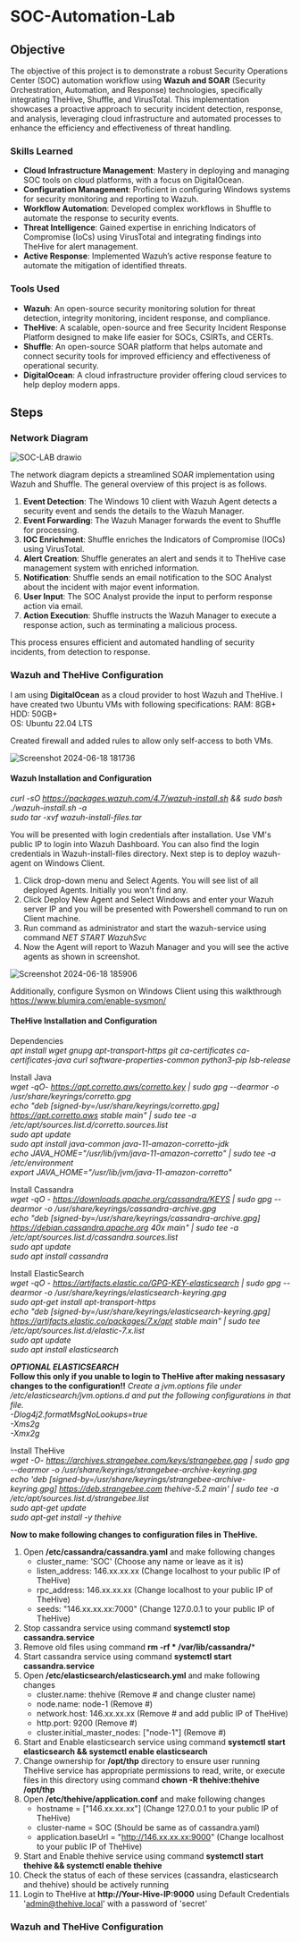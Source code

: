 # SOC-Automation-Lab

## Objective

The objective of this project is to demonstrate a robust Security Operations Center (SOC) automation workflow using **Wazuh and SOAR** (Security Orchestration, Automation, and Response) technologies, specifically integrating TheHive, Shuffle, and VirusTotal. This implementation showcases a proactive approach to security incident detection, response, and analysis, leveraging cloud infrastructure and automated processes to enhance the efficiency and effectiveness of threat handling.

### Skills Learned

- **Cloud Infrastructure Management**: Mastery in deploying and managing SOC tools on cloud platforms, with a focus on DigitalOcean.
- **Configuration Management**: Proficient in configuring Windows systems for security monitoring and reporting to Wazuh.
- **Workflow Automation**: Developed complex workflows in Shuffle to automate the response to security events.
- **Threat Intelligence**: Gained expertise in enriching Indicators of Compromise (IoCs) using VirusTotal and integrating findings into TheHive for alert management.
- **Active Response**: Implemented Wazuh’s active response feature to automate the mitigation of identified threats.

### Tools Used

- **Wazuh**: An open-source security monitoring solution for threat detection, integrity monitoring, incident response, and compliance.
- **TheHive**: A scalable, open-source and free Security Incident Response Platform designed to make life easier for SOCs, CSIRTs, and CERTs.
- **Shuffle**: An open-source SOAR platform that helps automate and connect security tools for improved efficiency and effectiveness of operational security.
- **DigitalOcean**: A cloud infrastructure provider offering cloud services to help deploy modern apps.

## Steps

### Network Diagram

![SOC-LAB drawio](https://github.com/JP-Portfolio/SOC-Automation-Lab/assets/167912526/2b89247d-faf4-4f38-97fa-ca500f684ef3)

The network diagram depicts a streamlined SOAR implementation using Wazuh and Shuffle. The general overview of this project is as follows.

1. **Event Detection**: The Windows 10 client with Wazuh Agent detects a security event and sends the details to the Wazuh Manager.
2. **Event Forwarding**: The Wazuh Manager forwards the event to Shuffle for processing.
3. **IOC Enrichment**: Shuffle enriches the Indicators of Compromise (IOCs) using VirusTotal.
4. **Alert Creation**: Shuffle generates an alert and sends it to TheHive case management system with enriched information.
5. **Notification**: Shuffle sends an email notification to the SOC Analyst about the incident with major event information.
6. **User Input**: The SOC Analyst provide the input to perform response action via email.
7. **Action Execution**: Shuffle instructs the Wazuh Manager to execute a response action, such as terminating a malicious process.

This process ensures efficient and automated handling of security incidents, from detection to response.

### Wazuh and TheHive Configuration

I am using **DigitalOcean** as a cloud provider to host Wazuh and TheHive. I have created two Ubuntu VMs with following specifications: 
RAM: 8GB+<br>
HDD: 50GB+<br>
OS: Ubuntu 22.04 LTS<br>

Created firewall and added rules to allow only self-access to both VMs. 

![Screenshot 2024-06-18 181736](https://github.com/JP-Portfolio/SOC-Automation-Lab/assets/167912526/79a80dbb-b88b-4770-8c21-fd681362fb72)

#### Wazuh Installation and Configuration
_curl -sO https://packages.wazuh.com/4.7/wazuh-install.sh && sudo bash ./wazuh-install.sh -a_<br>
_sudo tar -xvf wazuh-install-files.tar_<br>

You will be presented with login credentials after installation. Use VM's public IP to login into Wazuh Dashboard. You can also find the login credentials in Wazuh-install-files directory. Next step is to deploy wazuh-agent on Windows Client.
1. Click drop-down menu and Select Agents. You will see list of all deployed Agents. Initially you won't find any.
2. Click Deploy New Agent and Select Windows and enter your Wazuh server IP and you will be presented with Powershell command to run on Client machine.
3. Run command as administrator and start the wazuh-service using command _NET START WazuhSvc_
4. Now the Agent will report to Wazuh Manager and you will see the active agents as shown in screenshot.

![Screenshot 2024-06-18 185906](https://github.com/JP-Portfolio/SOC-Automation-Lab/assets/167912526/229e212f-6abe-4b2d-8c56-8f8e4a9c217f)

Additionally, configure Sysmon on Windows Client using this walkthrough https://www.blumira.com/enable-sysmon/

#### TheHive Installation and Configuration

Dependencies<br>
_apt install wget gnupg apt-transport-https git ca-certificates ca-certificates-java curl  software-properties-common python3-pip lsb-release_<br>

Install Java<br>
_wget -qO- https://apt.corretto.aws/corretto.key | sudo gpg --dearmor  -o /usr/share/keyrings/corretto.gpg<br>
echo "deb [signed-by=/usr/share/keyrings/corretto.gpg] https://apt.corretto.aws stable main" |  sudo tee -a /etc/apt/sources.list.d/corretto.sources.list<br>
sudo apt update<br>
sudo apt install java-common java-11-amazon-corretto-jdk<br>
echo JAVA_HOME="/usr/lib/jvm/java-11-amazon-corretto" | sudo tee -a /etc/environment <br>
export JAVA_HOME="/usr/lib/jvm/java-11-amazon-corretto"<br>_

Install Cassandra<br>
_wget -qO -  https://downloads.apache.org/cassandra/KEYS | sudo gpg --dearmor  -o /usr/share/keyrings/cassandra-archive.gpg<br>
echo "deb [signed-by=/usr/share/keyrings/cassandra-archive.gpg] https://debian.cassandra.apache.org 40x main" |  sudo tee -a /etc/apt/sources.list.d/cassandra.sources.list<br>
sudo apt update<br>
sudo apt install cassandra<br>_

Install ElasticSearch<br>
_wget -qO - https://artifacts.elastic.co/GPG-KEY-elasticsearch |  sudo gpg --dearmor -o /usr/share/keyrings/elasticsearch-keyring.gpg<br>
sudo apt-get install apt-transport-https<br>
echo "deb [signed-by=/usr/share/keyrings/elasticsearch-keyring.gpg] https://artifacts.elastic.co/packages/7.x/apt stable main" |  sudo tee /etc/apt/sources.list.d/elastic-7.x.list<br>
sudo apt update<br>
sudo apt install elasticsearch<br>_

***OPTIONAL ELASTICSEARCH***<br>
**Follow this only if you unable to login to TheHive after making nessasary changes to the configuration!!**
_Create a jvm.options file under /etc/elasticsearch/jvm.options.d and put the following configurations in that file.<br>
-Dlog4j2.formatMsgNoLookups=true<br>
-Xms2g<br>
-Xmx2g<br>_

Install TheHive<br>
_wget -O- https://archives.strangebee.com/keys/strangebee.gpg | sudo gpg --dearmor -o /usr/share/keyrings/strangebee-archive-keyring.gpg<br>
echo 'deb [signed-by=/usr/share/keyrings/strangebee-archive-keyring.gpg] https://deb.strangebee.com thehive-5.2 main' | sudo tee -a /etc/apt/sources.list.d/strangebee.list<br>
sudo apt-get update<br>
sudo apt-get install -y thehive<br>_

**Now to make following changes to configuration files in TheHive.**
1. Open  **/etc/cassandra/cassandra.yaml** and make following changes
   - cluster_name: 'SOC' (Choose any name or leave as it is)
   - listen_address: 146.xx.xx.xx (Change localhost to your public IP of TheHive)
   - rpc_address: 146.xx.xx.xx (Change localhost to your public IP of TheHive)
   - seeds: "146.xx.xx.xx:7000" (Change 127.0.0.1 to your public IP of TheHive)
2. Stop cassandra service using command **systemctl stop cassandra.service**
3. Remove old files using command **rm -rf * /var/lib/cassandra/***
4. Start cassandra service using command **systemctl start cassandra.service**
5. Open  **/etc/elasticsearch/elasticsearch.yml** and make following changes
   - cluster.name: thehive (Remove # and change cluster name)
   - node.name: node-1 (Remove #)
   - network.host: 146.xx.xx.xx (Remove # and add public IP of TheHive)
   - http.port: 9200 (Remove #)
   - cluster.initial_master_nodes: ["node-1"] (Remove #)
6. Start and Enable elasticsearch service using command  **systemctl start elasticsearch && systemctl enable elasticsearch**
7. Change ownership for **/opt/thp** directory to ensure user running TheHive service has appropriate permissions to read, write, or execute files in this directory using command **chown -R thehive:thehive /opt/thp**
8. Open **/etc/thehive/application.conf** and make following changes
   - hostname = ["146.xx.xx.xx"] (Change 127.0.0.1 to your public IP of TheHive)
   -  cluster-name = SOC (Should be same as of cassandra.yaml)
   -  application.baseUrl = "http://146.xx.xx.xx:9000" (Change localhost to your public IP of TheHive)
9. Start and Enable thehive service using command  **systemctl start thehive && systemctl enable thehive**
10. Check the status of each of these services (cassandra, elasticsearch and thehive) should be actively running
11. Login to TheHive at **http://Your-Hive-IP:9000** using Default Credentials 'admin@thehive.local' with a password of 'secret'

### Wazuh and TheHive Configuration
